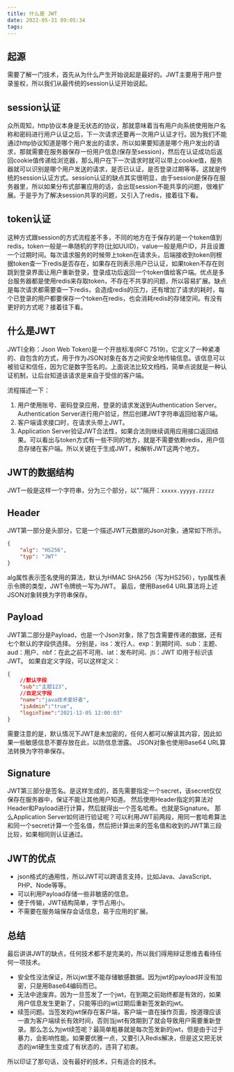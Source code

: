 ```yaml
---
title: 什么是 JWT
date: 2022-05-31 09:05:34
tags:
---
```

## 起源

需要了解一门技术，首先从为什么产生开始说起是最好的。JWT主要用于用户登录鉴权，所以我们从最传统的session认证开始说起。

<!-- more -->

## session认证

众所周知，http协议本身是无状态的协议，那就意味着当有用户向系统使用账户名称和密码进行用户认证之后，下一次请求还要再一次用户认证才行。因为我们不能通过http协议知道是哪个用户发出的请求，所以如果要知道是哪个用户发出的请求，那就需要在服务器保存一份用户信息(保存至session)，然后在认证成功后返回cookie值传递给浏览器，那么用户在下一次请求时就可以带上cookie值，服务器就可以识别是哪个用户发送的请求，是否已认证，是否登录过期等等。这就是传统的session认证方式。session认证的缺点其实很明显，由于session是保存在服务器里，所以如果分布式部署应用的话，会出现session不能共享的问题，很难扩展。于是乎为了解决session共享的问题，又引入了redis，接着往下看。

## token认证

这种方式跟session的方式流程差不多，不同的地方在于保存的是一个token值到redis，token一般是一串随机的字符(比如UUID)，value一般是用户ID，并且设置一个过期时间。每次请求服务的时候带上token在请求头，后端接收到token则根据token查一下redis是否存在，如果存在则表示用户已认证，如果token不存在则跳到登录界面让用户重新登录，登录成功后返回一个token值给客户端。优点是多台服务器都是使用redis来存取token，不存在不共享的问题，所以容易扩展。缺点是每次请求都需要查一下redis，会造成redis的压力，还有增加了请求的耗时，每个已登录的用户都要保存一个token在redis，也会消耗redis的存储空间。有没有更好的方式呢？接着往下看。

## 什么是JWT

JWT(全称：Json Web Token)是一个开放标准(RFC 7519)，它定义了一种紧凑的、自包含的方式，用于作为JSON对象在各方之间安全地传输信息。该信息可以被验证和信任，因为它是数字签名的。上面说法比较文绉绉，简单点说就是一种认证机制，让后台知道该请求是来自于受信的客户端。

流程描述一下：

1. 用户使用账号、密码登录应用，登录的请求发送到Authentication Server。
Authentication Server进行用户验证，然后创建JWT字符串返回给客户端。
2. 客户端请求接口时，在请求头带上JWT。
3. Application Server验证JWT合法性，如果合法则继续调用应用接口返回结果。可以看出与token方式有一些不同的地方，就是不需要依赖redis，用户信息存储在客户端。所以关键在于生成JWT，和解析JWT这两个地方。

## JWT的数据结构

JWT一般是这样一个字符串，分为三个部分，以"."隔开：`xxxxx.yyyyy.zzzzz`

## Header

JWT第一部分是头部分，它是一个描述JWT元数据的Json对象，通常如下所示。

```json
{
    "alg": "HS256",
    "typ": "JWT"
}
```

alg属性表示签名使用的算法，默认为HMAC SHA256（写为HS256），typ属性表示令牌的类型，JWT令牌统一写为JWT。
最后，使用Base64 URL算法将上述JSON对象转换为字符串保存。

## Payload

JWT第二部分是Payload，也是一个Json对象，除了包含需要传递的数据，还有七个默认的字段供选择。
分别是，iss：发行人、exp：到期时间、sub：主题、aud：用户、nbf：在此之前不可用、iat：发布时间、jti：JWT ID用于标识该JWT。
如果自定义字段，可以这样定义：

```json
{
    //默认字段
    "sub":"主题123",
    //自定义字段
    "name":"java技术爱好者",
    "isAdmin":"true",
    "loginTime":"2021-12-05 12:00:03"
}
```

需要注意的是，默认情况下JWT是未加密的，任何人都可以解读其内容，因此如果一些敏感信息不要存放在此，以防信息泄露。
JSON对象也使用Base64 URL算法转换为字符串保存。

## Signature

JWT第三部分是签名。是这样生成的，首先需要指定一个secret，该secret仅仅保存在服务器中，保证不能让其他用户知道。
然后使用Header指定的算法对Header和Payload进行计算，然后就得出一个签名哈希。也就是Signature。
那么Application Server如何进行验证呢？可以利用JWT前两段，用同一套哈希算法和同一个secret计算一个签名值，然后把计算出来的签名值和收到的JWT第三段比较，如果相同则认证通过。

## JWT的优点

- json格式的通用性，所以JWT可以跨语言支持，比如Java、JavaScript、PHP、Node等等。
- 可以利用Payload存储一些非敏感的信息。
- 便于传输，JWT结构简单，字节占用小。
- 不需要在服务端保存会话信息，易于应用的扩展。

## 总结

最后讲讲JWT的缺点，任何技术都不是完美的，所以我们得用辩证思维去看待任何一项技术。

- 安全性没法保证，所以jwt里不能存储敏感数据。因为jwt的payload并没有加密，只是用Base64编码而已。
- 无法中途废弃。因为一旦签发了一个jwt，在到期之前始终都是有效的，如果用户信息发生更新了，只能等旧的jwt过期后重新签发新的jwt。
- 续签问题。当签发的jwt保存在客户端，客户端一直在操作页面，按道理应该一直为客户端续长有效时间，否则当jwt有效期到了就会导致用户需要重新登录。那么怎么为jwt续签呢？最简单粗暴就是每次签发新的jwt，但是由于过于暴力，会影响性能。如果要优雅一点，又要引入Redis解决，但是这又把无状态的jwt硬生生变成了有状态的，违背了初衷。

所以印证了那句话，没有最好的技术，只有适合的技术。
